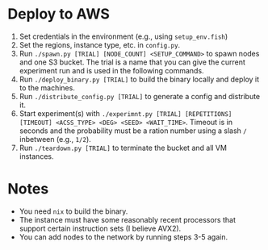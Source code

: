 # Deploy to AWS
1. Set credentials in the environment (e.g., using `setup_env.fish`)
2. Set the regions, instance type, etc. in `config.py`.
3. Run `./spawn.py [TRIAL] [NODE_COUNT] <SETUP_COMMAND>` to spawn nodes and one S3 bucket. The trial is a name that you can give the current experiment run and is used in the following commands.
4. Run `./deploy_binary.py [TRIAL]` to build the binary locally and deploy it to the machines.
5. Run `./distribute_config.py [TRIAL]` to generate a config and distribute it.
6. Start experiment(s) with `./experimnt.py [TRIAL] [REPETITIONS] [TIMEOUT] <ACSS_TYPE> <DEG> <SEED> <WAIT_TIME>`. Timeout is in seconds and the probability must be a ration number using a slash `/` inbetween  (e.g., `1/2`).
7. Run `./teardown.py [TRIAL]` to terminate the bucket and all VM instances. 

# Notes
* You need `nix` to build the binary.
* The instance must have some reasonably recent processors that support certain instruction sets (I believe AVX2).
* You can add nodes to the network by running steps 3-5 again.
